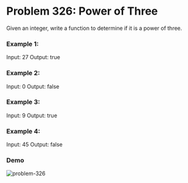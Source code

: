 # Problem 326: Power of Three

Given an integer, write a function to determine if it is a power of three.

### Example 1:

Input: 27
Output: true

### Example 2:

Input: 0
Output: false

### Example 3:

Input: 9
Output: true

### Example 4:

Input: 45
Output: false

### Demo
![problem-326](https://user-images.githubusercontent.com/53406674/80291108-943c8c80-86ff-11ea-84a9-19cefc24d8a4.gif)
